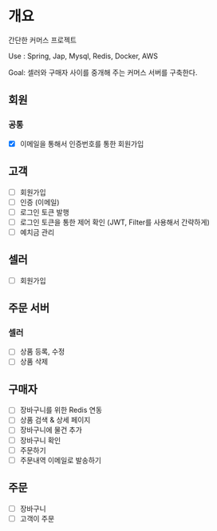 # 개요
간단한 커머스 프로젝트

Use : Spring, Jap, Mysql, Redis, Docker, AWS

Goal: 셀러와 구매자 사이를 중개해 주는 커머스 서버를 구축한다.

## 회원
### 공통
 - [x] 이메일을 통해서 인증번호를 통한 회원가입
       
## 고객
  - [ ] 회원가입
  - [ ] 인증 (이메일)
  - [ ] 로그인 토큰 발행
  - [ ] 로그인 토큰을 통한 제어 확인 (JWT, Filter를 사용해서 간략하게)
  - [ ] 예치금 관리
        
## 셀러
  - [ ] 회원가입

## 주문 서버

### 셀러
 - [ ] 상품 등록, 수정
 - [ ] 상품 삭제

## 구매자
- [ ] 장바구니를 위한 Redis 연동
- [ ] 상품 검색 & 상세 페이지
- [ ] 장바구니에 물건 추가
- [ ] 장바구니 확인
- [ ] 주문하기
- [ ] 주문내역 이메일로 발송하기 
        
## 주문
  - [ ] 장바구니
  - [ ] 고객이 주문
